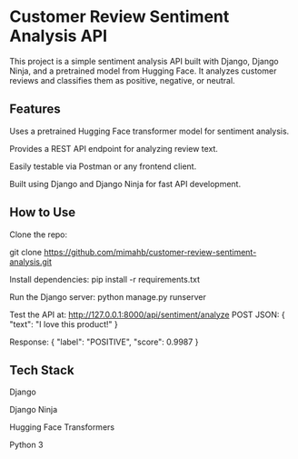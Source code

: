# Customer Review Sentiment Analysis API
This project is a simple sentiment analysis API built with Django, Django Ninja, and a pretrained model from Hugging Face. It analyzes customer reviews and classifies them as positive, negative, or neutral.

## Features
 Uses a pretrained Hugging Face transformer model for sentiment analysis.

 Provides a REST API endpoint for analyzing review text.

 Easily testable via Postman or any frontend client.

 Built using Django and Django Ninja for fast API development.

## How to Use
Clone the repo:

git clone https://github.com/mimahb/customer-review-sentiment-analysis.git

Install dependencies:
pip install -r requirements.txt

Run the Django server:
python manage.py runserver

Test the API at:
http://127.0.0.1:8000/api/sentiment/analyze
POST JSON:
{
  "text": "I love this product!"
}

Response:
{
  "label": "POSITIVE",
  "score": 0.9987
}

## Tech Stack
Django

Django Ninja

Hugging Face Transformers

Python 3

